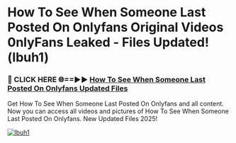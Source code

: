 # How To See When Someone Last Posted On Onlyfans Original Videos 0nlyFans Leaked - Files Updated! (lbuh1)

<h3>🔴 CLICK HERE 🌐==►► <a href="https://tinyurl.com/3hn5wdd3" rel="nofollow">How To See When Someone Last Posted On Onlyfans Updated Files</a></h3>

Get How To See When Someone Last Posted On Onlyfans and all content. Now you can access all videos and pictures of How To See When Someone Last Posted On Onlyfans. New Updated Files 2025!

[![lbuh1](https://i.imgur.com/4HnBqBT.gif)](https://tinyurl.com/3hn5wdd3)

